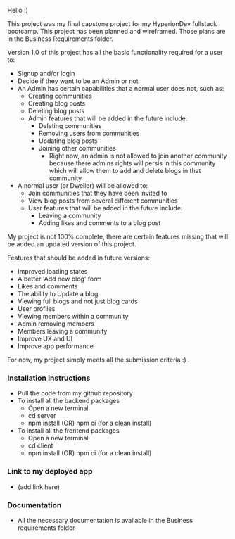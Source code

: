 Hello :)

This project was my final capstone project for my HyperionDev fullstack bootcamp.
This project has been planned and wireframed. Those plans are in the Business Requirements folder.

Version 1.0 of this project has all the basic functionality required for a user to:
- Signup and/or login
- Decide if they want to be an Admin or not
- An Admin has certain capabilities that a normal user does not, such as:
    - Creating communities
    - Creating blog posts
    - Deleting blog posts
    - Admin features that will be added in the future include:
        - Deleting communities
        - Removing users from communities 
        - Updating blog posts 
        - Joining other communities
            - Right now, an admin is not allowed to join another community because there admins rights will persis in this community which will allow them to add and delete blogs in that community 
- A normal user (or Dweller) will be allowed to:
    - Join communities that they have been invited to 
    - View blog posts from several different communities
    - User features that will be added in the future include:
        - Leaving a community 
        - Adding likes and comments to a blog post

My project is not 100% complete, there are certain features missing that will be added an updated version of this project. 

Features that should be added in future versions:
- Improved loading states 
- A better 'Add new blog' form 
- Likes and comments
- The ability to Update a blog
- Viewing full blogs and not just blog cards
- User profiles
- Viewing members within a community
- Admin removing members
- Members leaving a community
- Improve UX and UI
- Improve app performance 

For now, my project simply meets all the submission criteria :) .

### Installation instructions
- Pull the code from my github repository
- To install all the backend packages
    - Open a new terminal
    - cd server
    - npm install (OR) npm ci (for a clean install)
- To install all the frontend packages
    - Open a new terminal
    - cd client
    - npm install (OR) npm ci (for a clean install)

### Link to my deployed app
- (add link here)

### Documentation
- All the necessary documentation is available in the Business requirements folder

